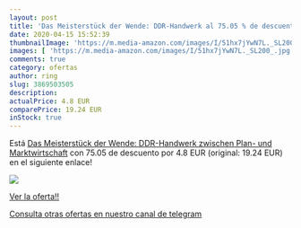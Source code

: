 ```yaml
---
layout: post
title: 'Das Meisterstück der Wende: DDR-Handwerk al 75.05 % de descuento'
date: 2020-04-15 15:52:39
thumbnailImage: 'https://m.media-amazon.com/images/I/51hx7jYwN7L._SL200_.jpg'
images: [ 'https://m.media-amazon.com/images/I/51hx7jYwN7L._SL200_.jpg' ]
comments: true
category: ofertas
author: ring
slug: 3869503505
description:
actualPrice: 4.8 EUR
comparePrice: 19.24 EUR
inStock: true
---
```


Está [Das Meisterstück der Wende: DDR-Handwerk zwischen Plan- und Marktwirtschaft](https://www.amazon.com/dp/3869503505/?tag=redken08-20) con 75.05 de descuento por 4.8 EUR (original: 19.24 EUR) en el siguiente enlace!

[![](https://m.media-amazon.com/images/I/51hx7jYwN7L._SL200_.jpg)](https://www.amazon.com/dp/3869503505/?tag=redken08-20)

[Ver la oferta!!](https://www.amazon.com/dp/3869503505/?tag=redken08-20)

[Consulta otras ofertas en nuestro canal de telegram](https://t.me/s/ofertas25)
